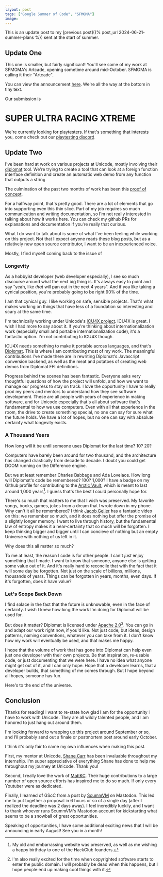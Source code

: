 ```yaml
---
layout: post
tags: ["Google Summer of Code", "SFMOMA"]
image:
---
```


This is an update post to my [previous post]({% post_url 2024-06-21-summer-plans %}) sent at the start of summer. 

## Update One
This one is smaller, but fairly significant! You'll see some of my work at SFMOMA's Artcade, opening sometime around mid-October. SFMOMA is calling it their "Artcade".

You can view the announcement [here](https://www.sfmoma.org/press-release/sfmoma-announces-major-exhibition-exploring-the-influence-of-sports-on-contemporary-culture/). We're all the way at the bottom in tiny text.

Our submission is

# SUPER ULTRA RACING XTREME

We're currently looking for playtesters. If that's something that interests you, come check out our [playtesting discord](https://discord.gg/TCYrvwqgbB).

## Update Two
I've been hard at work on various projects at Unicode, mostly involving their [diplomat](https://github.com/ambiguousname/diplomat) tool. We're trying to create a tool that can look at a foreign function interface definition and create an automatic web demo from any function that outputs a string.

The culmination of the past two months of work has been this [proof of concept](http://ambiguous.name/diplomat/).

For a halfway point, that's pretty good. There are a lot of elements that go into supporting even this thin slice. Part of my job requires so much communication and writing documentation, so I'm not really interested in talking about how it works here. You can check my github PRs for explanations and documentation if you're really that curious.

What I do want to talk about is some of what I've been feeling while working on this project. Not that I expect anyone reads these blog posts, but as a relatively new open source contributor, I want to be an inexperienced voice.

Mostly, I find myself coming back to the issue of

### Longevity
As a hobbyist developer (web developer especially), I see so much discourse around what the next big thing is. It's always easy to point and say "yeah, like *that* will pan out in the next 4 years". And if you like taking a cynical position, you're probably going to be right 90% of the time.

I am that cynical guy. I like working on safe, sensible projects. That's what makes working on things that have less of a foundation so interesting and scary at the same time. 

I'm technically working under Unicode's [ICU4X project](https://github.com/unicode-org/icu4x?tab=readme-ov-file). ICU4X is great. I wish I had more to say about it. If you're thinking about internationalization work (especially small and portable internationalization code), it's a fantastic option. I'm not contributing to ICU4X though.

ICU4X needs something to make it portable across languages, and that's [Diplomat](https://github.com/rust-diplomat). This is where I am contributing most of my work. The meaningful contributions I've made there are in rewriting Diplomat's Javascript conversion backend, as well as the meat and potatoes of creating web demos from Diplomat FFI definitions.

Progress behind the scenes has been fantastic. Everyone asks very thoughtful questions of how the project will unfold, and how we want to manage our progress to stay on track. I love the opportunity I have to really prod my peers and mentors to understand how they see software development. These are all people with years of experience in making software, and for Unicode especially that's all about software that's fundamental to how we use computers. Even with all that experience in the room, the drive to create something special, no one can say for sure what the future holds. We have a lot of hopes, but no one can say with absolute certainty what longevity exists.

### A Thousand Years
How long will it be until someone uses Diplomat for the last time? 10? 20?

Computers have barely been around for two thousand, and the architecture has changed drastically from decade to decade. I doubt you could get DOOM running on the Difference engine. 

But we at least remember Charles Babbage and Ada Lovelace. How long will Diplomat's code be remembered? 100? 1,000? I have a badge on my Github profile for contributing to the [Arctic Vault](https://archiveprogram.github.com/arctic-vault/), which is meant to last around 1,000 years[^birthday]. I guess that's the best I could personally hope for.

[^birthday]: My old and embarrassing website was preserved, as well as me wishing a happy birthday to one of the HackClub founders.

There's so much that matters to me that I wish was preserved. My favorite songs, books, games, jokes from a dream that I wrote down in my phone. Why can't it all be remembered? I think [Jacob Geller](https://www.youtube.com/watch?v=ukJ_UA-JS5o) has a fantastic video on this: we remember so much, and it does nothing but offer the promise of a slightly longer memory. I want to live through history, but the fundamental law of entropy makes it a near-certainty that so much will be forgotten. I keep thinking bigger and bigger until I can concieve of nothing but an empty Universe with nothing of us left in it.

Why does this all matter so much?

To me at least, the reason I code is for other people. I can't *just* enjoy something that I made. I want to know that someone, anyone else is getting some value out of it. And it's really hard to reconcile that with the fact that it will some day be forgotten. Not just on the scale of billions, millions, thousands of years. Things can be forgotten in years, months, even days. If it's forgotten, does it have value?

### Let's Scope Back Down
I find solace in the fact that the future is unknowable, even in the face of certainty. I wish I knew how long the work I'm doing for Diplomat will be used for.

But does it matter? Diplomat is licensed under [Apache 2.0](https://www.apache.org/licenses/LICENSE-2.0.html)[^domain]. You can go in and adapt our work right now, if you'd like. Not just code, but ideas, design patterns, naming conventions, whatever you can take from it. I don't know how my work will eventually be used, and that makes me happy.

[^domain]: I'm also really excited for the time when copyrighted software starts to enter the public domain. I will probably be dead when this happens, but I hope people end up making cool things with it.

I hope that the volume of work that has gone into Diplomat can help even just one developer with their own projects. Be that inspiration, re-usable code, or just documenting that we were here. I have no idea what anyone might get out of it, and I can only hope. Hope that a developer learns, that a developer builds, that something of me comes through. But I hope beyond all hopes, someone has fun.

Here's to the end of the universe.

## Conclusion
Thanks for reading! I want to re-state how glad I am for the opportunity I have to work with Unicode. They are all wildly talented people, and I am honored to just hang out around them.

I'm looking forward to wrapping up this project around September or so, and I'll probably send out a finale or postmortem post around early October.

I think it's only fair to name my own influences when making this post.

First, my mentor at Unicode, [Shane Carr](https://www.sffc.xyz/) has been invaluable throughout my internship. I'm super appreciative of everything Shane has done to help me throughout my journey at Unicode. Thank you!

Second, I really love the work of [MattKC](https://mattkc.com/). Their huge contributions to a large number of open source efforts has inspired me to do so much. If only every Youtuber were as dedicated.

Finally, I learned of GSoC from a post by [ScummVM](https://www.scummvm.org/) on Mastodon. This led me to put together a proposal in 6 hours or so of a single day (after I realized the deadline was 2 days away). I feel incredibly luckily, and I want to thank whoever runs ScummVM's Mastodon account for kickstarting what seems to be a snowball of great opportunities.

Speaking of opportunities, I have some additional exciting news that I will be announcing in early August! See you in a month!